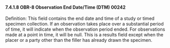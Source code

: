 #### 7.4.1.8 OBR-8 Observation End Date/Time (DTM) 00242

Definition: This field contains the end date and time of a study or timed specimen collection. If an observation takes place over a substantial period of time, it will indicate when the observation period ended. For observations made at a point in time, it will be null. This is a results field except when the placer or a party other than the filler has already drawn the specimen.
